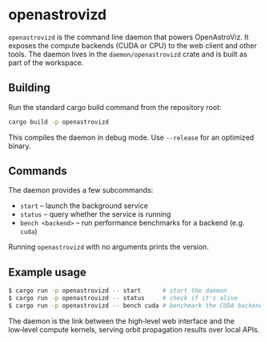 # openastrovizd

`openastrovizd` is the command line daemon that powers OpenAstroViz. It exposes the compute backends (CUDA or CPU) to the web client and other tools. The daemon lives in the `daemon/openastrovizd` crate and is built as part of the workspace.

## Building

Run the standard cargo build command from the repository root:

```bash
cargo build -p openastrovizd
```

This compiles the daemon in debug mode. Use `--release` for an optimized binary.

## Commands

The daemon provides a few subcommands:

- `start` – launch the background service
- `status` – query whether the service is running
- `bench <backend>` – run performance benchmarks for a backend (e.g. `cuda`)

Running `openastrovizd` with no arguments prints the version.

## Example usage

```bash
$ cargo run -p openastrovizd -- start      # start the daemon
$ cargo run -p openastrovizd -- status     # check if it's alive
$ cargo run -p openastrovizd -- bench cuda # benchmark the CUDA backend
```

The daemon is the link between the high‑level web interface and the low‑level compute kernels, serving orbit propagation results over local APIs.
